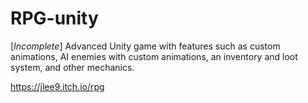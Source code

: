 # RPG-unity
[*Incomplete*] Advanced Unity game with features such as custom animations, AI enemies with custom animations, an inventory and loot system, and other mechanics.

https://jlee9.itch.io/rpg
